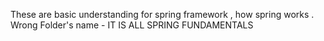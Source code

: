 These are basic understanding for spring framework , how spring works .
Wrong Folder's name - IT IS ALL SPRING FUNDAMENTALS

